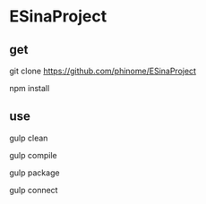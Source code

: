 # ESinaProject

## get 

git clone https://github.com/phinome/ESinaProject

npm install

## use

gulp clean

gulp compile

gulp package

gulp connect
